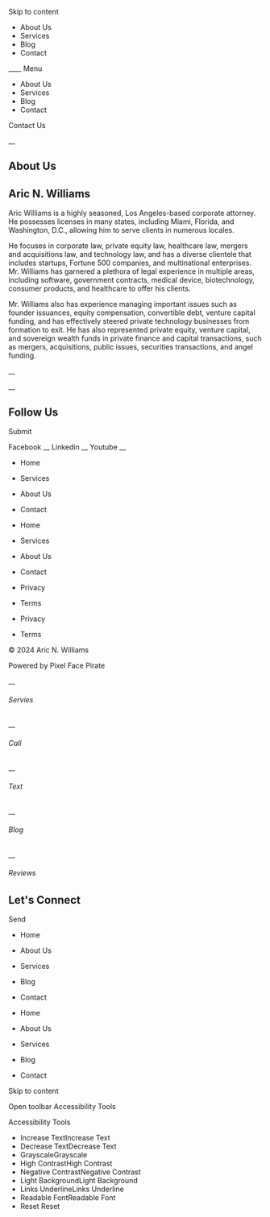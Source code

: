 Skip to content

  * About Us
  * Services
  * Blog
  * Contact

____ Menu

  * About Us
  * Services
  * Blog
  * Contact

Contact Us

__

## About Us

## Aric N. Williams

Aric Williams is a highly seasoned, Los Angeles-based corporate attorney. He
possesses licenses in many states, including Miami, Florida, and Washington,
D.C., allowing him to serve clients in numerous locales.

He focuses in corporate law, private equity law, healthcare law, mergers and
acquisitions law, and technology law, and has a diverse clientele that
includes startups, Fortune 500 companies, and multinational enterprises. Mr.
Williams has garnered a plethora of legal experience in multiple areas,
including software, government contracts, medical device, biotechnology,
consumer products, and healthcare to offer his clients.

Mr. Williams also has experience managing important issues such as founder
issuances, equity compensation, convertible debt, venture capital funding, and
has effectively steered private technology businesses from formation to exit.
He has also represented private equity, venture capital, and sovereign wealth
funds in private finance and capital transactions, such as mergers,
acquisitions, public issues, securities transactions, and angel funding.

__

__

## Follow Us

Submit

Facebook __ Linkedin __ Youtube __

  * Home
  * Services
  * About Us
  * Contact

  * Home
  * Services
  * About Us
  * Contact

  * Privacy
  * Terms

  * Privacy
  * Terms

© 2024 Aric N. Williams

Powered by Pixel Face Pirate

__

###### Servies

__

###### Call

__

###### Text

__

###### Blog

__

###### Reviews

## Let's Connect

Send

  * Home
  * About Us
  * Services
  * Blog
  * Contact

  * Home
  * About Us
  * Services
  * Blog
  * Contact

Skip to content

Open toolbar Accessibility Tools

Accessibility Tools

  * Increase TextIncrease Text
  * Decrease TextDecrease Text
  * GrayscaleGrayscale
  * High ContrastHigh Contrast
  * Negative ContrastNegative Contrast
  * Light BackgroundLight Background
  * Links UnderlineLinks Underline
  * Readable FontReadable Font
  * Reset Reset

